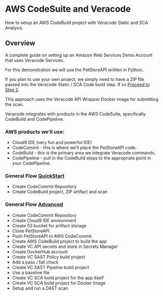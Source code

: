 # AWS CodeSuite and Veracode

How to setup an AWS CodeBuild project with Veracode Static and SCA Analysis.

## Overview
A complete guide on setting up an Amazon Web Services Demo Account that uses Veracode Services.

For this demonstration we will use the PetStoreAPI written in Python.  

If you plan to use your own project, we simply need to have a ZIP file passed into the Veracode Static / SCA Code build step.  If so [Proceed to Step  2](/2-SecretsSetup).

This approach uses the Veracode API Wrapper Docker image for submitting the scan.  

Veracode integrates with products in the AWS CodeSuite, specifically CodeBuild and CodePipeline.

### AWS products we’ll use:

* Cloud9 IDE (very fun and powerful IDE)
* CodeCommit - this is where we’ll place the PetStoreAPI code.
* CodeBuild - this is the primary area we integrate Veracode commands. 
* CodePipeline - pull in the CodeBuild steps to the appropriate point in your CodePipeline.


### General Flow [QuickStart](QuickStart)
* Create CodeCommit Repository 
* Create CodeBuild project, ZIP artifact and scan


### General Flow [Advanced](Advanced)
* Create CodeCommit Repository 
* Create Cloud9 IDE environment
* Create S3 bucket for artifact storage
* Clone PetStoreAPI 
* Push PetStoreAPI to AWS CodeCommit.
* Create AWS CodeBuild project to build the app
* Create VC API secrets and store in Secrets Manager
* Create DockerHub account
* Create VC SAST Policy build project 
* Add a pass / fail check
* Create VC SAST Pipeline build project 
* Use a baseline file
* Create VC SCA  build project for the app itself
* Create VC SCA  build project for Docker Image
* Setup and run a DAST scan